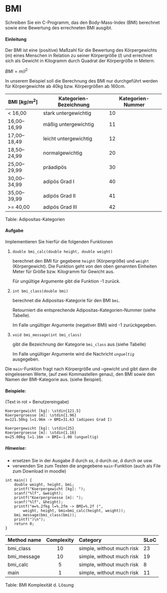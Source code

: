 BMI
=======================

Schreiben Sie ein C-Programm, das den Body-Mass-Index (BMI) berechnet
sowie eine Bewertung des errechneten BMI ausgibt.

#### Einleitung

Der BMI ist eine (positive) Maßzahl für die Bewertung des Körpergewichts
($m$) eines Menschen in Relation zu seiner Körpergröße ($l$) und errechnet
sich als Gewicht in Kilogramm durch Quadrat der Körpergröße in Metern:

$BMI = m / l^{2}$

In unserem Beispiel soll die Berechnung des BMI nur durchgeführt werden
für Körpergewichte ab 40kg bzw. Körpergrößen ab 160cm.



  | **BMI  $[kg/m^{2}]$** |**Kategorien-Bezeichnung**|**Kategorien-Nummer**|
  | ----------------------|------------------------- |---------------------|
  | < 16,00               |stark untergewichtig      |10                   |
  | 16,00–16,99           |mäßig untergewichtig      |11                   |
  | 17,00–18,49           |leicht untergewichtig     |12                   |
  | 18,50–24,99           |normalgewichtig           |20                   |
  | 25,00–29,99           |präadipös                 |30                   |
  | 30,00–34,99           |adipös Grad I             |40                   |
  | 35,00–39,99           |adipös Grad II            |41                   |
  | >= 40,00              |adipös Grad III           |42                   |

Table: Adipositas-Kategorien

#### Aufgabe 

Implementieren Sie hierfür die folgenden Funktionen

1. `double bmi_calc(double height, double weight)`

	berechnet den BMI für gegebene `height` (Körpergröße) und `weight`
	(Körpergewicht). Die Funktion geht von den oben genannten Einheiten
	Meter für Größe bzw. Kilogramm für Gewicht aus.

	Für ungültige Argumente gibt die Funktion -1 zurück.

2. `int bmi_class(double bmi)`

	berechnet die Adipositas-Kategorie für den BMI `bmi`.
	
	Retourniert die entsprechende Adipositas-Kategorien-Nummer (siehe
	Tabelle).

	Im Falle ungültiger Argumente (negativer BMI) wird -1 zurückgegeben.

3. `void bmi_message(int bmi_class)`

	gibt die Bezeichnung der Kategorie `bmi_class` aus (siehe Tabelle)

	Im Falle ungültiger Argumente wird die Nachricht *`ungueltig`* ausgegeben.

Die `main`-Funktion fragt nach Körpergröße und –gewicht und gibt dann die eingelesenen Werte, (auf zwei Kommastellen genau), den BMI sowie den
Namen der BMI-Kategorie aus. (siehe Beispiel).



#### Beispiele: 
(Text in rot = Benutzereingabe)

```
Koerpergewicht [kg]: \stdin{121.5}
Koerpergroesse [m]: \stdin{1.96} 
m=121.50kg l=1.96m -> BMI=31.63 (adipoes Grad I)
```

```
Koerpergewicht [kg]: \stdin{25}
Koerpergroesse [m]: \stdin{1.16} 
m=25.00kg l=1.16m -> BMI=-1.00 (ungueltig)
```

##### Hinweise:

- ersetzen Sie in der Ausgabe *ß* durch *ss*, *ö* durch *oe*, *ä* durch *ae*  usw.
- verwenden Sie zum Testen die angegebene `main`-Funktion (auch als File zum Download in moodle)

```
int main() {
	double weight, height, bmi;
	printf("Koerpergewicht [kg]: ");
	scanf("%lf", &weight);
	printf("Koerpergroesse [m]: ");
	scanf("%lf", &height);
	printf("m=%.2fkg l=%.2fm -> BMI=%.2f (", 
		weight, height, bmi=bmi_calc(height, weight));
	bmi_message(bmi_class(bmi));
	printf(")\n");
	return 0;
}

```

Method name |  Complexity |  Category |  SLoC
:-|:-:|:-|:-
bmi_class |  10 |  simple, without much risk |  23
bmi_message |  10 |  simple, without much risk |  19
bmi_calc |  5 |  simple, without much risk |  8
main |  1 |  simple, without much risk |  11

Table: BMI Komplexität d. Lösung

